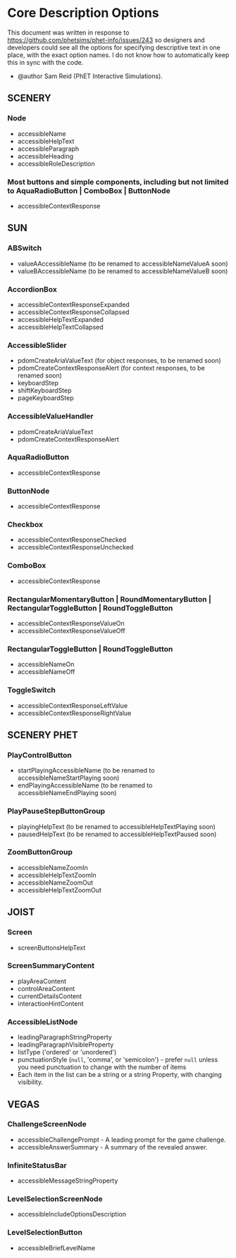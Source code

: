 # Core Description Options

This document was written in response to https://github.com/phetsims/phet-info/issues/243 so designers and developers
could see all the options for specifying descriptive text in one place, with the exact option names. I do not know how
to automatically keep this in sync with the code.

* @author Sam Reid (PhET Interactive Simulations).

## SCENERY

### Node

* accessibleName
* accessibleHelpText
* accessibleParagraph
* accessibleHeading
* accessibleRoleDescription

### Most buttons and simple components, including but not limited to AquaRadioButton | ComboBox | ButtonNode

* accessibleContextResponse

## SUN

### ABSwitch

* valueAAccessibleName (to be renamed to accessibleNameValueA soon)
* valueBAccessibleName (to be renamed to accessibleNameValueB soon)

### AccordionBox

* accessibleContextResponseExpanded
* accessibleContextResponseCollapsed
* accessibleHelpTextExpanded
* accessibleHelpTextCollapsed

### AccessibleSlider
* pdomCreateAriaValueText (for object responses, to be renamed soon)
* pdomCreateContextResponseAlert (for context responses, to be renamed soon)
* keyboardStep
* shiftKeyboardStep
* pageKeyboardStep

### AccessibleValueHandler

* pdomCreateAriaValueText
* pdomCreateContextResponseAlert

### AquaRadioButton

* accessibleContextResponse

### ButtonNode

* accessibleContextResponse

### Checkbox

* accessibleContextResponseChecked
* accessibleContextResponseUnchecked

### ComboBox

* accessibleContextResponse

### RectangularMomentaryButton | RoundMomentaryButton | RectangularToggleButton | RoundToggleButton

* accessibleContextResponseValueOn
* accessibleContextResponseValueOff

### RectangularToggleButton | RoundToggleButton
* accessibleNameOn
* accessibleNameOff

### ToggleSwitch

* accessibleContextResponseLeftValue
* accessibleContextResponseRightValue

## SCENERY PHET

### PlayControlButton

* startPlayingAccessibleName (to be renamed to accessibleNameStartPlaying soon)
* endPlayingAccessibleName (to be renamed to accessibleNameEndPlaying soon)

### PlayPauseStepButtonGroup

* playingHelpText (to be renamed to accessibleHelpTextPlaying soon)
* pausedHelpText (to be renamed to accessibleHelpTextPaused soon)

### ZoomButtonGroup

* accessibleNameZoomIn
* accessibleHelpTextZoomIn
* accessibleNameZoomOut
* accessibleHelpTextZoomOut

## JOIST

### Screen

* screenButtonsHelpText

### ScreenSummaryContent

* playAreaContent
* controlAreaContent
* currentDetailsContent
* interactionHintContent

### AccessibleListNode

* leadingParagraphStringProperty
* leadingParagraphVisibleProperty
* listType ('ordered' or 'unordered')
* punctuationStyle (`null`, 'comma', or 'semicolon') - prefer `null` unless you need punctuation to change with the number of items
* Each item in the list can be a string or a string Property, with changing visibility.

## VEGAS

### ChallengeScreenNode
* accessibleChallengePrompt - A leading prompt for the game challenge.
* accessibleAnswerSummary - A summary of the revealed answer.

### InfiniteStatusBar
* accessibleMessageStringProperty

### LevelSelectionScreenNode
* accessibleIncludeOptionsDescription

### LevelSelectionButton
* accessibleBriefLevelName